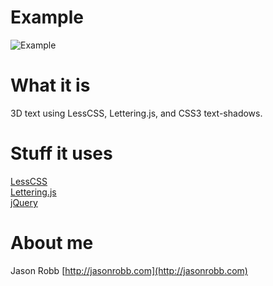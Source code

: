 # Example
![Example](/jasonrobb/3D-text/example.png)  

# What it is
3D text using LessCSS, Lettering.js, and CSS3 text-shadows.

# Stuff it uses
[LessCSS](http://lesscss.org)  
[Lettering.js](https://github.com/davatron5000/Lettering.js)  
[jQuery](http://jquery.com)  

# About me
Jason Robb [http://jasonrobb.com](http://jasonrobb.com)  
